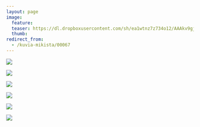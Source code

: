 ```yaml
---
layout: page
image:
  feature:
  teaser: https://dl.dropboxusercontent.com/sh/ea1wtnz7z734o12/AAAkv9gjvcLZ3R-uKA7sa7Cfa/mikin-kuvat/3/DS37983-245px.jpg
  thumb:
redirect_from:
  - /kuvia-mikista/00067
---
```


[![](https://dl.dropboxusercontent.com/sh/ea1wtnz7z734o12/AABHwBXiu5EDiU5cLDF-T2EYa/mikin-kuvat/3/DS37938-800px.jpg)](https://dl.dropboxusercontent.com/sh/ea1wtnz7z734o12/AAAnjX5o089ZufdjjzdsWbnwa/mikin-kuvat/3/DS37938.jpg)

[![](https://dl.dropboxusercontent.com/sh/ea1wtnz7z734o12/AABLpnA7oV__3ON2g28Knjppa/mikin-kuvat/3/DS37983-800px.jpg)](https://dl.dropboxusercontent.com/sh/ea1wtnz7z734o12/AABQYggDdP0SIo-xaTdMb5N0a/mikin-kuvat/3/DS37983.jpg)

[![](https://dl.dropboxusercontent.com/sh/ea1wtnz7z734o12/AABezcY1MqKMP4XuUeeNvJfoa/mikin-kuvat/3/DS37984-800px.jpg)](https://dl.dropboxusercontent.com/sh/ea1wtnz7z734o12/AADlCDgNUN-G6Zw-Bo74Sskca/mikin-kuvat/3/DS37984.jpg)

[![](https://dl.dropboxusercontent.com/sh/ea1wtnz7z734o12/AAAF2cjwsbjko_l50lkXXXeja/mikin-kuvat/3/DS37966-800px.jpg)](https://dl.dropboxusercontent.com/sh/ea1wtnz7z734o12/AAAlDkkfS6P6Aw5F9hFsaKCFa/mikin-kuvat/3/DS37966.jpg)

[![](https://dl.dropboxusercontent.com/sh/ea1wtnz7z734o12/AACEF_cZQk9hx3EPQtRc_USaa/mikin-kuvat/3/DS37965-800px.jpg)](https://dl.dropboxusercontent.com/sh/ea1wtnz7z734o12/AADsCj4g4TZxm4S5YuzRO9kBa/mikin-kuvat/3/DS37965.jpg)

[![](https://dl.dropboxusercontent.com/sh/ea1wtnz7z734o12/AAADK5r7ovQz0Wxb6jKDLz-Ja/mikin-kuvat/3/DS37995-800px.jpg)](https://dl.dropboxusercontent.com/sh/ea1wtnz7z734o12/AACoszaGdWo5fFFb88-EWUIya/mikin-kuvat/3/DS37995.jpg)
